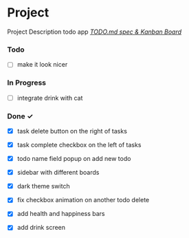 # Project

Project Description
todo app
<em>[TODO.md spec & Kanban Board](https://bit.ly/3fCwKfM)</em>

### Todo

- [ ] make it look nicer  

### In Progress

- [ ] integrate drink with cat  

### Done ✓

- [x] task delete button on the right of tasks  
- [x] task complete checkbox on the left of tasks  
- [x] todo name field popup on add new todo  
- [x] sidebar with different boards  
- [x] dark theme switch  
- [x] fix checkbox animation on another todo delete  
- [x] add health and happiness bars  
- [x] add drink screen  

